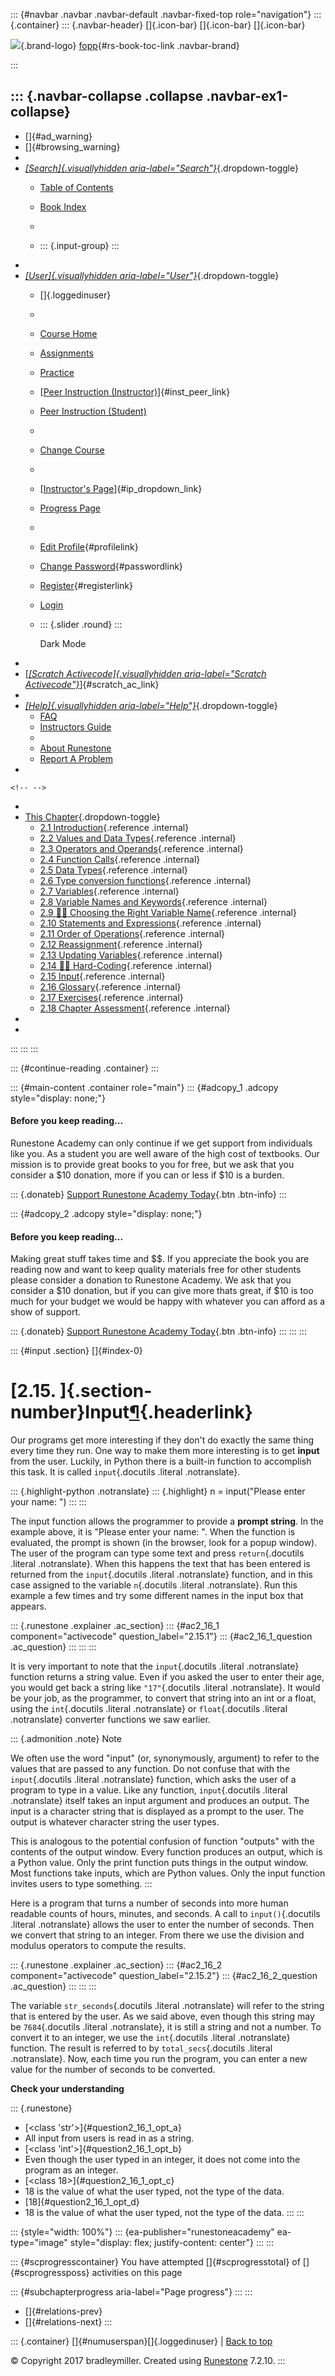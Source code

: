 ::: {#navbar .navbar .navbar-default .navbar-fixed-top role="navigation"}
::: {.container}
::: {.navbar-header}
[]{.icon-bar} []{.icon-bar} []{.icon-bar}

<div>

[![](../_static/img/RAIcon.png)](/runestone/default/user/login){.brand-logo}
[fopp](../index.html){#rs-book-toc-link .navbar-brand}

</div>
:::

::: {.navbar-collapse .collapse .navbar-ex1-collapse}
-   
-   []{#ad_warning}
-   []{#browsing_warning}
-   
-   [*[Search]{.visuallyhidden
    aria-label="Search"}*](#){.dropdown-toggle}
    -   [Table of Contents](../index.html)

    -   [Book Index](../genindex.html)

    -   

    -   ::: {.input-group}
        :::
-   
-   [*[User]{.visuallyhidden aria-label="User"}*](#){.dropdown-toggle}
    -   []{.loggedinuser}

    -   

    -   [Course Home](/ns/course/index)

    -   [Assignments](/assignment/student/chooseAssignment)

    -   [Practice](/runestone/assignments/practice)

    -   [[Peer Instruction
        (Instructor)](/runestone/peer/instructor.html)]{#inst_peer_link}

    -   [Peer Instruction (Student)](/runestone/peer/student.html)

    -   

    -   [Change Course](/runestone/default/courses)

    -   

    -   [[Instructor\'s
        Page](/runestone/admin/index)]{#ip_dropdown_link}

    -   [Progress Page](/runestone/dashboard/studentreport)

    -   

    -   [Edit Profile](/runestone/default/user/profile){#profilelink}

    -   [Change
        Password](/runestone/default/user/change_password){#passwordlink}

    -   [Register](/runestone/default/user/register){#registerlink}

    -   [Login](#)

    -   ::: {.slider .round}
        :::

        Dark Mode
-   
-   [[*[Scratch Activecode]{.visuallyhidden
    aria-label="Scratch Activecode"}*](javascript:runestoneComponents.popupScratchAC())]{#scratch_ac_link}
-   
-   [*[Help]{.visuallyhidden aria-label="Help"}*](#){.dropdown-toggle}
    -   [FAQ](http://runestoneinteractive.org/pages/faq.html)
    -   [Instructors Guide](https://guide.runestone.academy)
    -   
    -   [About Runestone](http://runestoneinteractive.org)
    -   [Report A
        Problem](/runestone/default/reportabug?course=fopp&page=Input)
-   

```{=html}
<!-- -->
```
-   
-   [This Chapter](../index.html){.dropdown-toggle}
    -   [2.1
        Introduction](intro-VariablesExpressionsandStatements.html){.reference
        .internal}
    -   [2.2 Values and Data Types](Values.html){.reference .internal}
    -   [2.3 Operators and Operands](Operators.html){.reference
        .internal}
    -   [2.4 Function Calls](FunctionCalls.html){.reference .internal}
    -   [2.5 Data Types](DataTypes.html){.reference .internal}
    -   [2.6 Type conversion
        functions](ConvertTypeFunctions.html){.reference .internal}
    -   [2.7 Variables](Variables.html){.reference .internal}
    -   [2.8 Variable Names and
        Keywords](VariableNamesandKeywords.html){.reference .internal}
    -   [2.9 👩‍💻 Choosing the Right Variable
        Name](WPChoosingtheRightVariableName.html){.reference .internal}
    -   [2.10 Statements and
        Expressions](StatementsandExpressions.html){.reference
        .internal}
    -   [2.11 Order of Operations](OrderofOperations.html){.reference
        .internal}
    -   [2.12 Reassignment](Reassignment.html){.reference .internal}
    -   [2.13 Updating Variables](UpdatingVariables.html){.reference
        .internal}
    -   [2.14 👩‍💻 Hard-Coding](HardCoding.html){.reference .internal}
    -   [2.15 Input](Input.html){.reference .internal}
    -   [2.16 Glossary](Glossary.html){.reference .internal}
    -   [2.17 Exercises](Exercises.html){.reference .internal}
    -   [2.18 Chapter Assessment](week1a2.html){.reference .internal}
-   
-   
:::
:::
:::

::: {#continue-reading .container}
:::

::: {#main-content .container role="main"}
::: {#adcopy_1 .adcopy style="display: none;"}
#### Before you keep reading\...

Runestone Academy can only continue if we get support from individuals
like you. As a student you are well aware of the high cost of textbooks.
Our mission is to provide great books to you for free, but we ask that
you consider a \$10 donation, more if you can or less if \$10 is a
burden.

::: {.donateb}
[Support Runestone Academy Today](/runestone/default/donate?ad=1){.btn
.btn-info}
:::

::: {#adcopy_2 .adcopy style="display: none;"}
#### Before you keep reading\...

Making great stuff takes time and \$\$. If you appreciate the book you
are reading now and want to keep quality materials free for other
students please consider a donation to Runestone Academy. We ask that
you consider a \$10 donation, but if you can give more thats great, if
\$10 is too much for your budget we would be happy with whatever you can
afford as a show of support.

::: {.donateb}
[Support Runestone Academy Today](/runestone/default/donate?ad=2){.btn
.btn-info}
:::
:::
:::

::: {#input .section}
[]{#index-0}

[2.15. ]{.section-number}Input[¶](#input "Permalink to this heading"){.headerlink}
==================================================================================

Our programs get more interesting if they don't do exactly the same
thing every time they run. One way to make them more interesting is to
get **input** from the user. Luckily, in Python there is a built-in
function to accomplish this task. It is called `input`{.docutils
.literal .notranslate}.

::: {.highlight-python .notranslate}
::: {.highlight}
    n = input("Please enter your name: ")
:::
:::

The input function allows the programmer to provide a **prompt string**.
In the example above, it is "Please enter your name: ". When the
function is evaluated, the prompt is shown (in the browser, look for a
popup window). The user of the program can type some text and press
`return`{.docutils .literal .notranslate}. When this happens the text
that has been entered is returned from the `input`{.docutils .literal
.notranslate} function, and in this case assigned to the variable
`n`{.docutils .literal .notranslate}. Run this example a few times and
try some different names in the input box that appears.

::: {.runestone .explainer .ac_section}
::: {#ac2_16_1 component="activecode" question_label="2.15.1"}
::: {#ac2_16_1_question .ac_question}
:::
:::
:::

It is very important to note that the `input`{.docutils .literal
.notranslate} function returns a string value. Even if you asked the
user to enter their age, you would get back a string like
`"17"`{.docutils .literal .notranslate}. It would be your job, as the
programmer, to convert that string into an int or a float, using the
`int`{.docutils .literal .notranslate} or `float`{.docutils .literal
.notranslate} converter functions we saw earlier.

::: {.admonition .note}
Note

We often use the word "input" (or, synonymously, argument) to refer to
the values that are passed to any function. Do not confuse that with the
`input`{.docutils .literal .notranslate} function, which asks the user
of a program to type in a value. Like any function, `input`{.docutils
.literal .notranslate} itself takes an input argument and produces an
output. The input is a character string that is displayed as a prompt to
the user. The output is whatever character string the user types.

This is analogous to the potential confusion of function "outputs" with
the contents of the output window. Every function produces an output,
which is a Python value. Only the print function puts things in the
output window. Most functions take inputs, which are Python values. Only
the input function invites users to type something.
:::

Here is a program that turns a number of seconds into more human
readable counts of hours, minutes, and seconds. A call to
`input()`{.docutils .literal .notranslate} allows the user to enter the
number of seconds. Then we convert that string to an integer. From there
we use the division and modulus operators to compute the results.

::: {.runestone .explainer .ac_section}
::: {#ac2_16_2 component="activecode" question_label="2.15.2"}
::: {#ac2_16_2_question .ac_question}
:::
:::
:::

The variable `str_seconds`{.docutils .literal .notranslate} will refer
to the string that is entered by the user. As we said above, even though
this string may be `7684`{.docutils .literal .notranslate}, it is still
a string and not a number. To convert it to an integer, we use the
`int`{.docutils .literal .notranslate} function. The result is referred
to by `total_secs`{.docutils .literal .notranslate}. Now, each time you
run the program, you can enter a new value for the number of seconds to
be converted.

**Check your understanding**

::: {.runestone}
-   [\<class \'str\'\>]{#question2_16_1_opt_a}
-   All input from users is read in as a string.
-   [\<class \'int\'\>]{#question2_16_1_opt_b}
-   Even though the user typed in an integer, it does not come into the
    program as an integer.
-   [\<class 18\>]{#question2_16_1_opt_c}
-   18 is the value of what the user typed, not the type of the data.
-   [18]{#question2_16_1_opt_d}
-   18 is the value of what the user typed, not the type of the data.
:::
:::

::: {style="width: 100%"}
::: {ea-publisher="runestoneacademy" ea-type="image" style="display: flex; justify-content: center"}
:::
:::

::: {#scprogresscontainer}
You have attempted []{#scprogresstotal} of []{#scprogressposs}
activities on this page

::: {#subchapterprogress aria-label="Page progress"}
:::
:::

-   [[](HardCoding.html)]{#relations-prev}
-   [[](Glossary.html)]{#relations-next}
:::

::: {.container}
[]{#numuserspan}[]{.loggedinuser} \| [Back to top](#)

© Copyright 2017 bradleymiller. Created using
[Runestone](http://runestoneinteractive.org/) 7.2.10.
:::
